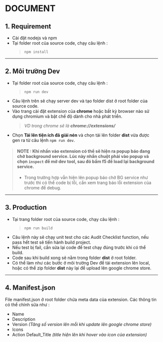 # DOCUMENT

## 1. Requirement
- Cài đặt nodejs và npm
- Tại folder root của source code, chạy câu lệnh :  
    > `npm install`
---
## 2. Môi trường Dev
- Tại folder root của source code, chạy câu lệnh :
    > `npm run dev`
- Câu lệnh trên sẽ chạy server dev và tạo folder dist ở root folder của source code.
- Vào trang cài đặt extension của **chrome** hoặc bất kỳ browser nào sử dụng chromium và bật chế độ dành cho nhà phát triển.  
    > *VD trong chrome sẽ là **chrome://extensions/***
- Chọn **Tải lên tiện ích đã giải nén** và chọn tải lên folder **dist** vừa được gen ra từ câu lệnh `npm run dev`.
> #### **NOTE** : Khi nhấn vào extension có thể sẽ hiện ra popup báo đang chờ background service. Lúc này nhấn chuột phải vào popup và chọn `inspect` để mở dev tool, sau đó bấm f5 để load lại background service.
> - Trong trường hợp vẫn hiện lên popup báo chờ BG service như trước thì có thể code bị lỗi, cần xem trang báo lỗi extension của chrome để debug.
---
## 3. Production
- Tại trang folder root của source code, chạy câu lệnh : 
    > `npm run build`
- Câu lệnh này sẽ chạy unit test cho các Audit Checklist function, nếu pass hết test sẽ tiến hành build project.
- Nếu test bị fail, cần sửa lại code để test chạy đúng trước khi có thể build.
- Code sau khi build xong sẽ nằm trong folder **dist** ở root folder.
- Có thể làm như các bước ở môi trường Dev để tải extension lên local, hoặc có thể zip folder **dist** này lại để upload lên google chrome store.
---
## 4. Manifest.json
File manifest.json ở root folder chứa meta data của extension. Các thông tin có thể chỉnh sửa như : 
- Name
- Description
- Version *(Tăng số version lên mỗi khi update lên google chrome store)*
- Icons
- Action Default_Title *(title hiện lên khi hover vào icon của extension)*